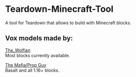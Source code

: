 # Teardown-Minecraft-Tool
A tool for Teardown that allows to build with Minecraft blocks.

## Vox models made by:
[The_Wolfian](https://steamcommunity.com/id/76561198117485448_0)<br>
Most blocks currently available.

[The Mafia/Prop Guy](https://steamcommunity.com/profiles/76561198044940820)<br>
Basalt and all 1.16+ blocks.
